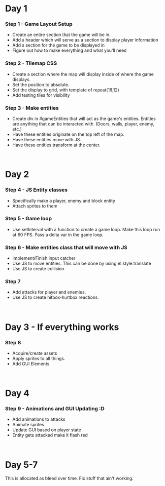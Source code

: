 # Day 1

### Step 1 - Game Layout Setup
- Create an entire section that the game will be in.
- Add a header which will serve as a section to display player information
- Add a section for the game to be displayed in
- Figure out how to make everything and what you'll need

### Step 2 - Tilemap CSS
- Create a section where the map will display inside of 
  where the game displays.
- Set the position to absolute.
- Set the display to grid, with template of repeat(18,12)
- Add testing tiles for visibility

### Step 3 - Make entities
- Create div in #gameEntities that will act as the game's 
  entities. Entities are anything that can be interacted with. (Doors, walls, player, enemy, etc.)
- Have these entities originate on the top left of the map.
- Have these entities move with JS.
- Have these entities transform at the center.

<br>

# Day 2

### Step 4 - JS Entity classes
- Specifically make a player, enemy and block entity
- Attach sprites to them

### Step 5 - Game loop
- Use setInterval with a function to create a game loop.
Make this loop run at 60 FPS. Pass a delta var in the game loop.

### Step 6 - Make entities class that will  move with JS
- Implement/Finish input catcher
- Use JS to move entities. This can be done by using el.style.translate
- Use JS to create collision

### Step 7
- Add attacks for player and enemies.
- Use JS to create hitbox-hurtbox reactions.

<br>

# Day 3 - If everything works
### Step 8
- Acquire/create assets
- Apply sprites to all things.
- Add GUI Elements

<br>

# Day 4

### Step 9 - Animations and GUI Updating :D
- Add animations to attacks
- Animate sprites
- Update GUI based on player state
- Entity gets attacked make it flash red

<br> 

# Day 5-7

This is allocated as bleed over time. Fix stuff that ain't working.
